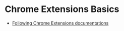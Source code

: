 # Chrome Extensions Basics

- [Following Chrome Extensions documentations](https://developer.chrome.com/docs/extensions/mv3/getstarted/extensions-101/) 